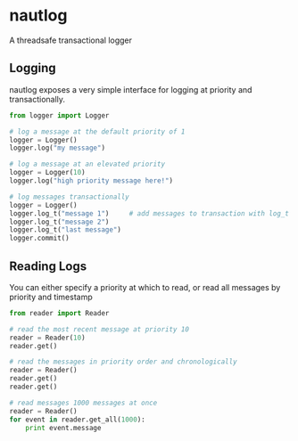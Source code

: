 # nautlog
A threadsafe transactional logger

## Logging
nautlog exposes a very simple interface for logging at priority and transactionally.
```python
from logger import Logger

# log a message at the default priority of 1
logger = Logger()
logger.log("my message")

# log a message at an elevated priority
logger = Logger(10)
logger.log("high priority message here!")

# log messages transactionally
logger = Logger()
logger.log_t("message 1")     # add messages to transaction with log_t
logger.log_t("message 2")
logger.log_t("last message")
logger.commit()
```

## Reading Logs
You can either specify a priority at which to read, or read all messages by priority and timestamp
```python
from reader import Reader

# read the most recent message at priority 10
reader = Reader(10)
reader.get()

# read the messages in priority order and chronologically
reader = Reader()
reader.get()
reader.get()

# read messages 1000 messages at once
reader = Reader()
for event in reader.get_all(1000):
    print event.message
```

